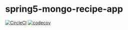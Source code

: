 # spring5-mongo-recipe-app

[![CircleCI](https://circleci.com/gh/danielschnetler/spring5-mongo-recipe-app/tree/master.svg?style=svg&circle-token=6b4773e6dae1a857b0f7954b922ae5d3b25fca3e)](https://circleci.com/gh/danielschnetler/spring5-mongo-recipe-app/tree/master)
[![codecov](https://codecov.io/gh/danielschnetler/spring5-mongo-recipe-app-/branch/master/graph/badge.svg?token=SUXUB5BCCT)](https://codecov.io/gh/danielschnetler/spring5-mongo-recipe-app)
